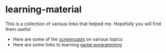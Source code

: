 # learning-material
This is a collection of various links that helped me. Hopefully you will find them useful

* Here are some of the [screencasts](screencasts.md) on various topics
* Here are some links to learning [game programming](game-programming.md)